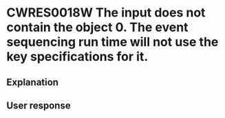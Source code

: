 # CWRES0018W The input does not contain the object 0. The event sequencing run time will not use the key specifications for it.

## Explanation

## User response
